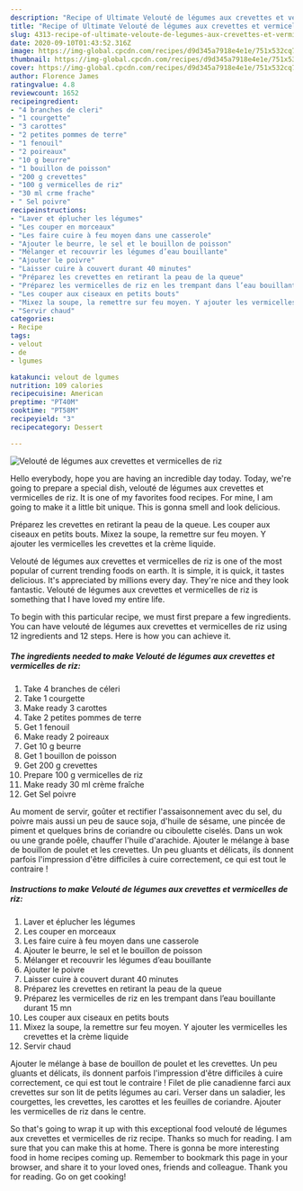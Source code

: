 ```yaml
---
description: "Recipe of Ultimate Velouté de légumes aux crevettes et vermicelles de riz"
title: "Recipe of Ultimate Velouté de légumes aux crevettes et vermicelles de riz"
slug: 4313-recipe-of-ultimate-veloute-de-legumes-aux-crevettes-et-vermicelles-de-riz
date: 2020-09-10T01:43:52.316Z
image: https://img-global.cpcdn.com/recipes/d9d345a7918e4e1e/751x532cq70/veloute-de-legumes-aux-crevettes-et-vermicelles-de-riz-photo-principale-de-la-recette.jpg
thumbnail: https://img-global.cpcdn.com/recipes/d9d345a7918e4e1e/751x532cq70/veloute-de-legumes-aux-crevettes-et-vermicelles-de-riz-photo-principale-de-la-recette.jpg
cover: https://img-global.cpcdn.com/recipes/d9d345a7918e4e1e/751x532cq70/veloute-de-legumes-aux-crevettes-et-vermicelles-de-riz-photo-principale-de-la-recette.jpg
author: Florence James
ratingvalue: 4.8
reviewcount: 1652
recipeingredient:
- "4 branches de cleri"
- "1 courgette"
- "3 carottes"
- "2 petites pommes de terre"
- "1 fenouil"
- "2 poireaux"
- "10 g beurre"
- "1 bouillon de poisson"
- "200 g crevettes"
- "100 g vermicelles de riz"
- "30 ml crme frache"
- " Sel poivre"
recipeinstructions:
- "Laver et éplucher les légumes"
- "Les couper en morceaux"
- "Les faire cuire à feu moyen dans une casserole"
- "Ajouter le beurre, le sel et le bouillon de poisson"
- "Mélanger et recouvrir les légumes d’eau bouillante"
- "Ajouter le poivre"
- "Laisser cuire à couvert durant 40 minutes"
- "Préparez les crevettes en retirant la peau de la queue"
- "Préparez les vermicelles de riz en les trempant dans l’eau bouillante durant 15 mn"
- "Les couper aux ciseaux en petits bouts"
- "Mixez la soupe, la remettre sur feu moyen. Y ajouter les vermicelles les crevettes et la crème liquide"
- "Servir chaud"
categories:
- Recipe
tags:
- velout
- de
- lgumes

katakunci: velout de lgumes 
nutrition: 109 calories
recipecuisine: American
preptime: "PT40M"
cooktime: "PT58M"
recipeyield: "3"
recipecategory: Dessert

---
```



![Velouté de légumes aux crevettes et vermicelles de riz](https://img-global.cpcdn.com/recipes/d9d345a7918e4e1e/751x532cq70/veloute-de-legumes-aux-crevettes-et-vermicelles-de-riz-photo-principale-de-la-recette.jpg)

Hello everybody, hope you are having an incredible day today. Today, we're going to prepare a special dish, velouté de légumes aux crevettes et vermicelles de riz. It is one of my favorites food recipes. For mine, I am going to make it a little bit unique. This is gonna smell and look delicious.

Préparez les crevettes en retirant la peau de la queue. Les couper aux ciseaux en petits bouts. Mixez la soupe, la remettre sur feu moyen. Y ajouter les vermicelles les crevettes et la crème liquide.

Velouté de légumes aux crevettes et vermicelles de riz is one of the most popular of current trending foods on earth. It is simple, it is quick, it tastes delicious. It's appreciated by millions every day. They're nice and they look fantastic. Velouté de légumes aux crevettes et vermicelles de riz is something that I have loved my entire life.


To begin with this particular recipe, we must first prepare a few ingredients. You can have velouté de légumes aux crevettes et vermicelles de riz using 12 ingredients and 12 steps. Here is how you can achieve it.

<!--inarticleads1-->

##### The ingredients needed to make Velouté de légumes aux crevettes et vermicelles de riz:

1. Take 4 branches de céleri
1. Take 1 courgette
1. Make ready 3 carottes
1. Take 2 petites pommes de terre
1. Get 1 fenouil
1. Make ready 2 poireaux
1. Get 10 g beurre
1. Get 1 bouillon de poisson
1. Get 200 g crevettes
1. Prepare 100 g vermicelles de riz
1. Make ready 30 ml crème fraîche
1. Get  Sel poivre


Au moment de servir, goûter et rectifier l&#39;assaisonnement avec du sel, du poivre mais aussi un peu de sauce soja, d&#39;huile de sésame, une pincée de piment et quelques brins de coriandre ou ciboulette ciselés. Dans un wok ou une grande poêle, chauffer l&#39;huile d&#39;arachide. Ajouter le mélange à base de bouillon de poulet et les crevettes. Un peu gluants et délicats, ils donnent parfois l&#39;impression d&#39;être difficiles à cuire correctement, ce qui est tout le contraire ! 

<!--inarticleads2-->

##### Instructions to make Velouté de légumes aux crevettes et vermicelles de riz:

1. Laver et éplucher les légumes
1. Les couper en morceaux
1. Les faire cuire à feu moyen dans une casserole
1. Ajouter le beurre, le sel et le bouillon de poisson
1. Mélanger et recouvrir les légumes d’eau bouillante
1. Ajouter le poivre
1. Laisser cuire à couvert durant 40 minutes
1. Préparez les crevettes en retirant la peau de la queue
1. Préparez les vermicelles de riz en les trempant dans l’eau bouillante durant 15 mn
1. Les couper aux ciseaux en petits bouts
1. Mixez la soupe, la remettre sur feu moyen. Y ajouter les vermicelles les crevettes et la crème liquide
1. Servir chaud


Ajouter le mélange à base de bouillon de poulet et les crevettes. Un peu gluants et délicats, ils donnent parfois l&#39;impression d&#39;être difficiles à cuire correctement, ce qui est tout le contraire ! Filet de plie canadienne farci aux crevettes sur son lit de petits légumes au cari. Verser dans un saladier, les courgettes, les crevettes, les carottes et les feuilles de coriandre. Ajouter les vermicelles de riz dans le centre. 

So that's going to wrap it up with this exceptional food velouté de légumes aux crevettes et vermicelles de riz recipe. Thanks so much for reading. I am sure that you can make this at home. There is gonna be more interesting food in home recipes coming up. Remember to bookmark this page in your browser, and share it to your loved ones, friends and colleague. Thank you for reading. Go on get cooking!
